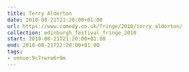 ```yaml
---
title: Terry Alderton
date: 2010-08-21T21:20:00+01:00
url: https://www.comedy.co.uk/fringe/2010/terry_alderton/
collection: edinburgh_festival_fringe_2010
start: 2010-08-21T21:20:00+01:00
end: 2010-08-21T22:20:00+01:00
tags:
- venue:9c7rwrw6+9m
---
```

